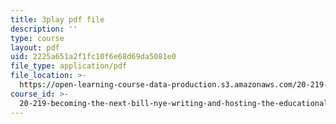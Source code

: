 ```yaml
---
title: 3play pdf file
description: ''
type: course
layout: pdf
uid: 2225a651a2f1fc10f6e68d69da5081e0
file_type: application/pdf
file_location: >-
  https://open-learning-course-data-production.s3.amazonaws.com/20-219-becoming-the-next-bill-nye-writing-and-hosting-the-educational-show-january-iap-2015/2225a651a2f1fc10f6e68d69da5081e0_17uL1VoaWTQ.pdf
course_id: >-
  20-219-becoming-the-next-bill-nye-writing-and-hosting-the-educational-show-january-iap-2015
---
```

